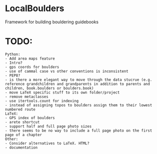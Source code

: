 # LocalBoulders
 Framework for building bouldering guidebooks

# TODO:
	Python:
	- Add area maps feature
	- Intro?
	- gps coords for boulders
	- use of cammal case vs other conventions is inconsistent
	- PEP8?
	- is there a more elegant way to move through the data stucrue (e.g. reference grandchildren and grandparents in addition to parents and children, book.boulders or boulders.book)
	- move LaTeX specific stuff to its own folder/project
	- remove metaclasses
    - use itertools.count for indexing
    - instead of assigning topos to boulders assign them to their lowest numbered route
    LaTeX:
    - GPS index of boulders
    - arete shortcut
    - support half and full page photo sizes
    - there seems to be no way to include a full page photo on the first page of a chapter
    Other:
    - Consider alternatives to LaTeX. HTML?
    - documentation